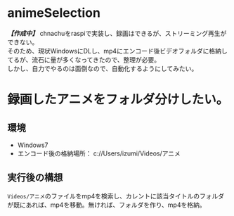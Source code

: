 # animeSelection
***【作成中】***
chnachuをraspiで実装し、録画はできるが、ストリーミング再生ができない。  
そのため、現状WindowsにDLし、mp4にエンコード後ビデオフォルダに格納してるが、流石に量が多くなってきたので、整理が必要。  
しかし、自力でやるのは面倒なので、自動化するようにしてみたい。  

# 録画したアニメをフォルダ分けしたい。
## 環境
- Windows7  
- エンコード後の格納場所： c://Users/izumi/Videos/アニメ  

## 実行後の構想
`Videos/アニメ`のファイルをmp4を検索し、カレントに該当タイトルのフォルダが既にあれば、mp4を移動。無ければ、フォルダを作り、mp4を格納。

## 
